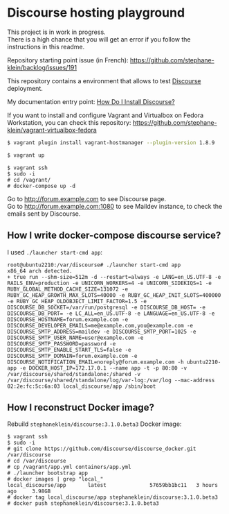 # Discourse hosting playground

This project is in work in progress.  
There is a high chance that you will get an error if you follow the instructions in this readme.

Repository starting point issue (in French): https://github.com/stephane-klein/backlog/issues/191

This repository contains a environment that allows to test [Discourse](https://github.com/discourse/discourse) deployment.

My documentation entry point: [How Do I Install Discourse?](https://github.com/discourse/discourse/blob/main/docs/INSTALL.md)

If you want to install and configure Vagrant and Virtualbox on Fedora Workstation, you can check this repository: https://github.com/stephane-klein/vagrant-virtualbox-fedora


```sh
$ vagrant plugin install vagrant-hostmanager --plugin-version 1.8.9
```

```sh
$ vagrant up
```
```
$ vagrant ssh
$ sudo -i
# cd /vagrant/
# docker-compose up -d
```

Go to http://forum.example.com to see Discourse page.  
Go to http://forum.example.com:1080 to see Maildev instance, to check the emails sent by Discourse.

## How I write docker-compose discourse service?

I used `./launcher start-cmd app`:

```
root@ubuntu2210:/var/discourse# ./launcher start-cmd app
x86_64 arch detected.
+ true run --shm-size=512m -d --restart=always -e LANG=en_US.UTF-8 -e RAILS_ENV=production -e UNICORN_WORKERS=4 -e UNICORN_SIDEKIQS=1 -e RUBY_GLOBAL_METHOD_CACHE_SIZE=131072 -e RUBY_GC_HEAP_GROWTH_MAX_SLOTS=40000 -e RUBY_GC_HEAP_INIT_SLOTS=400000 -e RUBY_GC_HEAP_OLDOBJECT_LIMIT_FACTOR=1.5 -e DISCOURSE_DB_SOCKET=/var/run/postgresql -e DISCOURSE_DB_HOST= -e DISCOURSE_DB_PORT= -e LC_ALL=en_US.UTF-8 -e LANGUAGE=en_US.UTF-8 -e DISCOURSE_HOSTNAME=forum.example.com -e DISCOURSE_DEVELOPER_EMAILS=me@example.com,you@example.com -e DISCOURSE_SMTP_ADDRESS=maildev -e DISCOURSE_SMTP_PORT=1025 -e DISCOURSE_SMTP_USER_NAME=user@example.com -e DISCOURSE_SMTP_PASSWORD=password -e DISCOURSE_SMTP_ENABLE_START_TLS=false -e DISCOURSE_SMTP_DOMAIN=forum.example.com -e DISCOURSE_NOTIFICATION_EMAIL=noreply@forum.example.com -h ubuntu2210-app -e DOCKER_HOST_IP=172.17.0.1 --name app -t -p 80:80 -v /var/discourse/shared/standalone:/shared -v /var/discourse/shared/standalone/log/var-log:/var/log --mac-address 02:2e:fc:5c:6a:03 local_discourse/app /sbin/boot
```


## How I reconstruct Docker image?

Rebuild `stephaneklein/discourse:3.1.0.beta3` Docker image:

```
$ vagrant ssh
$ sudo -i
# git clone https://github.com/discourse/discourse_docker.git /var/discourse
# cd /var/discourse
# cp /vagrant/app.yml containers/app.yml
# ./launcher bootstrap app
# docker images | grep "local_"
local_discourse/app       latest              57659bb1bc11   3 hours ago     3.98GB
# docker tag local_discourse/app stephaneklein/discourse:3.1.0.beta3
# docker push stephaneklein/discourse:3.1.0.beta3
```
